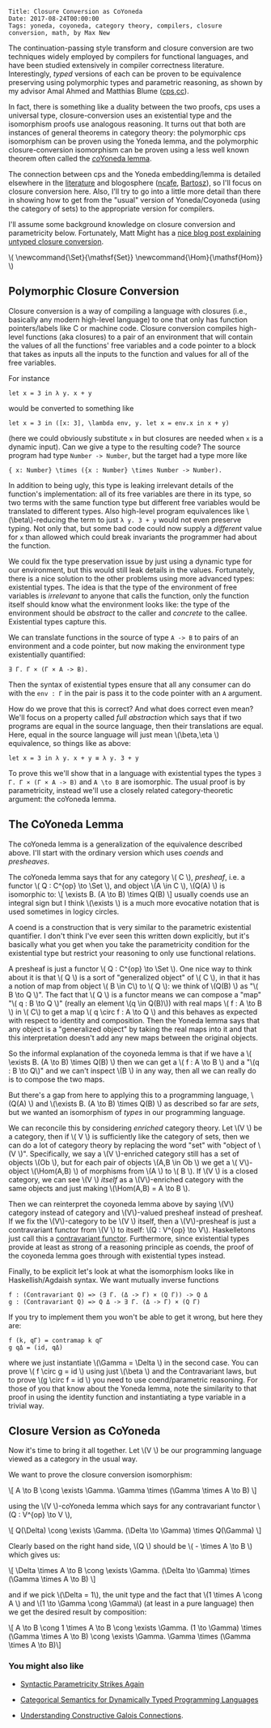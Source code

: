     Title: Closure Conversion as CoYoneda
    Date: 2017-08-24T00:00:00
    Tags: yoneda, coyoneda, category theory, compilers, closure conversion, math, by Max New

The continuation-passing style transform and closure conversion are
two techniques widely employed by compilers for functional languages,
and have been studied extensively in compiler correctness literature.
Interestingly, *typed* versions of each can be proven to be
equivalence preserving using polymorphic types and parametric
reasoning, as shown by my advisor Amal Ahmed and Matthias Blume
([cps][polycps],[cc][polycc]).

In fact, there is something like a duality between the two proofs, cps
uses a universal type, closure-conversion uses an existential type and
the isomorphism proofs use analogous reasoning.
It turns out that both are instances of general theorems in category
theory: the polymorphic cps isomorphism can be proven using the Yoneda
lemma, and the polymorphic closure-conversion isomorphism can be
proven using a less well known theorem often called the [*co*Yoneda lemma][coyoneda].

The connection between cps and the Yoneda embedding/lemma is detailed
elsewhere in the [literature][isomorphically] and blogosphere
([ncafe][ncafe], [Bartosz][bartosz]), so I'll focus on closure
conversion here.
Also, I'll try to go into a little more detail than there in showing
how to get from the "usual" version of Yoneda/Coyoneda (using the
category of sets) to the appropriate version for compilers.

I'll assume some background knowledge on closure conversion and
parametricity below.
Fortunately, Matt Might has
a [nice blog post explaining untyped closure conversion][mmcc].

<!-- more -->
\\(
\newcommand{\Set}{\mathsf{Set}}
\newcommand{\Hom}{\mathsf{Hom}}
\\)

## Polymorphic Closure Conversion

Closure conversion is a way of compiling a language with closures
(i.e., basically any modern high-level language) to one that only has
function pointers/labels like C or machine code.
Closure conversion compiles high-level functions (aka closures) to a
pair of an environment that will contain the values of all the
functions' free variables and a code pointer to a block that takes as
inputs all the inputs to the function and values for all of the free
variables.

For instance

```
let x = 3 in λ y. x + y
```

would be converted to something like

``` 
let x = 3 in ([x: 3], \lambda env, y. let x = env.x in x + y) 
```

(here we could obviously substitute `x` in but closures are
needed when `x` is a dynamic input).
Can we give a type to the resulting code?  The source program had type
`Number -> Number`, but the target had a type more like

```
{ x: Number} \times ({x : Number} \times Number -> Number).
```

In addition to being ugly, this type is leaking irrelevant details of
the function's implementation: all of its free variables are there in
its type, so two terms with the same function type but different free
variables would be translated to different types.
Also high-level program equivalences like \\(\beta\\)-reducing the term
to just `λ y. 3 + y` would not even preserve typing.
Not only that, but some bad code could now supply a *different* value
for `x` than allowed which could break invariants the programmer
had about the function.

We could fix the type preservation issue by just using a dynamic type
for our environment, but this would still leak details in the values.
Fortunately, there is a nice solution to the other problems using more
advanced types: existential types.
The idea is that the type of the environment of free variables is
*irrelevant* to anyone that calls the function, only the function
itself should know what the environment looks like: the type of the
environment should be *abstract* to the caller and *concrete* to the
callee.
Existential types capture this.

We can translate functions in the source of type `A -> B` to
pairs of an environment and a code pointer, but now making the
environment type existentially quantified:

```
∃ Γ. Γ × (Γ × A -> B).
```
Then the syntax of existential types ensure that all any consumer can
do with the `env : Γ` in the pair is pass it to the code
pointer with an `A` argument.

How do we prove that this is correct? And what does correct even mean?
We'll focus on a property called *full abstraction* which says that if
two programs are equal in the source language, then their translations
are equal.
Here, equal in the source language will just mean \\(\beta,\eta \\)
equivalence, so things like as above:

```
let x = 3 in λ y. x + y ≡ λ y. 3 + y
```

To prove this we'll show that in a language with existential types the
types `∃ Γ. Γ × (Γ × A -> B)` and `A \to B` are isomorphic.
The usual proof is by parametricity, instead we'll use a closely
related category-theoretic argument: the coYoneda lemma.

## The CoYoneda Lemma

The coYoneda lemma is a generalization of the equivalence described
above.
I'll start with the ordinary version which uses *coends* and
*presheaves*.

The coYoneda lemma says that for any category \\( C \\), *presheaf*,
i.e. a functor \\( Q : C^{op} \to \Set \\), and object \\(A \in C \\),
\\(Q(A) \\) is isomorphic to:
\\[ \exists B. (A \to B) \times Q(B) \\]
usually coends use an integral sign but I think \\(\exists \\) is a
much more evocative notation that is used sometimes in logicy circles.

A coend is a construction that is very similar to the parametric
existential quantifier.
I don't think I've ever seen this written down explicitly, but it's
basically what you get when you take the parametricity condition for
the existential type but restrict your reasoning to only use
functional relations.

A presheaf is just a functor \\( Q : C^{op} \to \Set \\).  One nice
way to think about it is that \\( Q \\) is a sort of "generalized
object" of \\( C \\), in that it has a notion of map from object \\( B
\in C\\) to \\( Q \\): we think of \\(Q(B) \\) as "\\( B \to Q
\\)". The fact that \\( Q \\) is a functor means we can compose a
"map" "\\( q : B \to Q \\)" (really an element \\(q \in Q(B)\\)) with
real maps \\( f : A \to B \\) in \\( C\\) to get a map \\( q \circ f :
A \to Q \\) and this behaves as expected with respect to identity and
composition.  Then the Yoneda lemma says that any object is a
"generalized object" by taking the real maps into it and that this
interpretation doesn't add any new maps between the original objects.

So the informal explanation of the coyoneda lemma is that if we have a
\\( \exists B. (A \to B) \times Q(B) \\) then we can get a \\( f : A
\to B \\) and a "\\(q : B \to Q\\)" and we can't inspect \\(B \\) in
any way, then all we can really do is to compose the two maps.

But there's a gap from here to applying this to a programming
language, \\(Q(A) \\) and \\(\exists B. (A \to B) \times Q(B) \\) as
described so far are *sets*, but we wanted an isomorphism of *types*
in our programming language.

We can reconcile this by considering *enriched* category theory.
Let \\(V \\) be a category, then if \\( V \\) is sufficiently like the
category of sets, then we can do a lot of category theory by replacing
the word "set" with "object of \\(V \\)".
Specifically, we say a \\(V \\)-enriched category still has a set of
objects \\(Ob \\), but for each pair of objects \\(A,B \in Ob \\) we
get a \\( V\\)-object \\(\Hom(A,B) \\) of morphisms from \\(A \\) to
\\( B \\).
If \\(V \\) is a closed category, we can see \\(V \\) *itself* as a
\\(V\\)-enriched category with the same objects and just making
\\(\Hom(A,B) = A \to B \\).

Then we can reinterpret the coyoneda lemma above by saying \\(V\\)
category instead of category and \\(V\\)-valued presheaf instead of
presheaf. If we fix the \\(V\\)-category to be \\(V \\) itself, then a
\\(V\\)-presheaf is just a contravariant functor from \\(V \\) to
itself: \\(Q : V^{op} \to V\\).
Haskelletons just call this
a
[contravariant functor](https://hackage.haskell.org/package/contravariant-1.4/docs/Data-Functor-Contravariant.html).
Furthermore, since existential types provide at least as strong of a
reasoning principle as coends, the proof of the coyoneda lemma goes
through with existential types instead.

Finally, to be explicit let's look at what the isomorphism looks like
in Haskellish/Agdaish syntax.
We want mutually inverse functions

```
f : (Contravariant Q) => (∃ Γ. (Δ -> Γ) × (Q Γ)) -> Q Δ
g : (Contravariant Q) => Q Δ -> ∃ Γ. (Δ -> Γ) × (Q Γ)
```

If you try to implement them you won't be able to get it wrong, but here they are:

```
f (k, qΓ) = contramap k qΓ
g qΔ = (id, qΔ)
```

where we just instantiate \\(\Gamma = \Delta \\) in the second case.
You can prove \\( f \circ g = id \\) using just \\(\beta \\) and the
Contravariant laws, but to prove \\(g \circ f = id \\) you need to use
coend/parametric reasoning.
For those of you that know about the Yoneda lemma, note the similarity
to that proof in using the identity function and instantiating a type
variable in a trivial way.

## Closure Version as CoYoneda

Now it's time to bring it all together.
Let \\(V \\) be our programming language viewed as a category in the
usual way.

We want to prove the closure conversion isomorphism:

\\[ A \to B \cong \exists \Gamma. \Gamma \times (\Gamma \times A \to B)
\\]

using the \\(V \\)-coYoneda lemma which says for any contravariant
functor \\(Q : V^{op} \to V \\),

\\[ Q(\Delta) \cong \exists \Gamma. (\Delta \to \Gamma) \times Q(\Gamma)
\\]

Clearly based on the right hand side, \\(Q \\) should be \\( - \times
A \to B \\) which gives us:

\\[ \Delta \times A \to B \cong \exists \Gamma. (\Delta \to \Gamma) \times (\Gamma \times A \to B)
\\]

and if we pick \\(\Delta = 1\\), the unit type and the fact that \\(1
\times A \cong A \\) and \\(1 \to \Gamma \cong \Gamma\\) (at least in
a pure language) then we get the desired result by composition:

\\[ A \to B \cong 1 \times A \to B \cong \exists \Gamma. (1 \to
\Gamma) \times (\Gamma \times A \to B) \cong \exists \Gamma. \Gamma
\times (\Gamma \times A \to B)\\]

### You might also like

- [Syntactic Parametricity Strikes Again](http://prl.ccs.neu.edu/blog/2017/06/05/syntactic-parametricity-strikes-again/)

- [Categorical Semantics for Dynamically Typed Programming
  Languages](http://prl.ccs.neu.edu/blog/2017/05/01/categorical-semantics-for-dynamically-typed-programming-languages/)

- [Understanding Constructive Galois
  Connections](http://prl.ccs.neu.edu/blog/2016/11/16/understanding-constructive-galois-connections/).

[polycps]: http://www.ccs.neu.edu/home/amal/papers/epc.pdf
[polycc]:  http://www.ccs.neu.edu/home/amal/papers/tccpoe.pdf
[coyoneda]: https://ncatlab.org/nlab/show/co-Yoneda+lemma

[ncafe]: https://golem.ph.utexas.edu/category/2008/01/the_continuation_passing_trans.html
[bartosz]: https://bartoszmilewski.com/2015/09/01/the-yoneda-lemma/
[isomorphically]: http://www.cs.ox.ac.uk/people/daniel.james/iso/iso.pdf
[mmcc]: http://matt.might.net/articles/closure-conversion/
